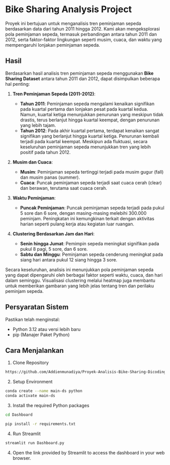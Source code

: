 # Bike Sharing Analysis Project
Proyek ini bertujuan untuk menganalisis tren peminjaman sepeda berdasarkan data dari tahun 2011 hingga 2012. Kami akan mengeksplorasi pola peminjaman sepeda, termasuk perbandingan antara tahun 2011 dan 2012, serta faktor-faktor lingkungan seperti musim, cuaca, dan waktu yang mempengaruhi lonjakan peminjaman sepeda.
## Hasil
Berdasarkan hasil analisis tren peminjaman sepeda menggunakan **Bike Sharing Dataset** antara tahun 2011 dan 2012, dapat disimpulkan beberapa hal penting:

1. **Tren Peminjaman Sepeda (2011-2012)**:
   - **Tahun 2011**: Peminjaman sepeda mengalami kenaikan signifikan pada kuartal pertama dan lonjakan pesat pada kuartal kedua. Namun, kuartal ketiga menunjukkan penurunan yang meskipun tidak drastis, terus berlanjut hingga kuartal keempat, dengan penurunan yang lebih tajam.
   - **Tahun 2012**: Pada akhir kuartal pertama, terdapat kenaikan sangat signifikan yang berlanjut hingga kuartal ketiga. Penurunan kembali terjadi pada kuartal keempat. Meskipun ada fluktuasi, secara keseluruhan peminjaman sepeda menunjukkan tren yang lebih positif pada tahun 2012.

2. **Musim dan Cuaca**:
   - **Musim**: Peminjaman sepeda tertinggi terjadi pada musim gugur (fall) dan musim panas (summer).
   - **Cuaca**: Puncak peminjaman sepeda terjadi saat cuaca cerah (clear) dan berawan, terutama saat cuaca cerah.

3. **Waktu Peminjaman**:
   - **Puncak Peminjaman**: Puncak peminjaman sepeda terjadi pada pukul 5 sore dan 6 sore, dengan masing-masing melebihi 300.000 peminjam. Peningkatan ini kemungkinan terkait dengan aktivitas harian seperti pulang kerja atau kegiatan luar ruangan.
   
4. **Clustering Berdasarkan Jam dan Hari**:
   - **Senin hingga Jumat**: Pemimpin sepeda meningkat signifikan pada pukul 8 pagi, 5 sore, dan 6 sore.
   - **Sabtu dan Minggu**: Peminjaman sepeda cenderung meningkat pada siang hari antara pukul 12 siang hingga 3 sore.

Secara keseluruhan, analisis ini menunjukkan pola peminjaman sepeda yang dapat dipengaruhi oleh berbagai faktor seperti waktu, cuaca, dan hari dalam seminggu. Visualisasi clustering melalui heatmap juga membantu untuk memberikan gambaran yang lebih jelas tentang tren dan perilaku peminjam sepeda.
## Persyaratan Sistem
Pastikan telah menginstal:
- Python 3.12 atau versi lebih baru
- pip (Manajer Paket Python)
## Cara Menjalankan
1. Clone Repository
```bash
https://github.com/Addienmunadiya/Proyek-Analisis-Bike-Sharing-Dicoding
```
2. Setup Environment
```bash
conda create --name main-ds python
conda activate main-ds
```
3. Install the required Python packages
```bash
cd Dashboard
```
```bash
pip install -r requirements.txt
```
4. Run Streamlit
```bash
streamlit run Dashboard.py
```
4. Open the link provided by Streamlit to access the dashboard in your web browser.
